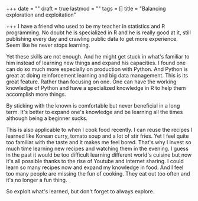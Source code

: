 +++
date = ""
draft = true
lastmod = ""
tags = []
title = "Balancing exploration and exploitation"

+++
I have a friend who used to be my teacher in statistics and R programming. No doubt he is specialized in R and he is really good at it, still publishing every day and crawling public data to get more experience. Seem like he never stops learning. 

Yet these skills are not enough. And he might get stuck in what's familiar to him instead of learning new things and expand his capacities. I found one can do so much more especially on production with Python. And Python is great at doing reinforcement learning and big data management. This is its great feature. Rather than focusing on one. One can have the working knowledge of Python and have a specialized knowledge in R to help them accomplish more things. 

By sticking with the known is comfortable but never beneficial in a long term. It's better to expand one's knowledge and be learning all the times although being a beginner sucks.

This is also applicable to when I cook food recently. I can reuse the recipes I learned like Korean curry, tomato soup and a lot of stir fries. Yet I feel quite too familiar with the taste and it makes me feel bored. That's why I invest so much time learning new recipes and watching them in the evening. I guess in the past it would be too difficult learning different world's cuisine but now it's all possible thanks to the rise of Youtube and internet sharing. I could learn so many recipes now and expand my knowledge in food. And I feel too many people are missing the fun of cooking. They eat out too often and it's no longer a fun thing. 

So exploit what's learned, but don't forget to always explore.